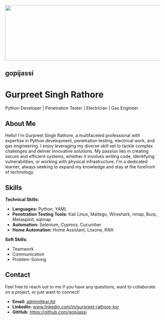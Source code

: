 <img src="https://github.com/gopijassi/gopijassi/raw/main/code.jpg" width="1080" height="180">

## gopijassi
# Gurpreet Singh Rathore

Python Developer | Penetration Tester | Electrician | Gas Engineer

## About Me

Hello! I'm Gurpreet Singh Rathore, a multifaceted professional with expertise in Python development, penetration testing, electrical work, and gas engineering. I enjoy leveraging my diverse skill set to tackle complex challenges and deliver innovative solutions. My passion lies in creating secure and efficient systems, whether it involves writing code, identifying vulnerabilities, or working with physical infrastructure. I'm a dedicated learner, always seeking to expand my knowledge and stay at the forefront of technology.

## Skills

**Technical Skills:**

-   **Languages:** Python, YAML
-   **Penetration Testing Tools:** Kali Linux, Maltego, Wireshark, nmap, Burp, Metasploit, sqlmap
-   **Automation:** Selenium, Cypress, Cucumber
-   **Home Automation:** Home Assistant, Loxone, KNX

**Soft Skills:**

-   Teamwork
-   Communication
-   Problem-Solving

## Contact

Feel free to reach out to me if you have any questions, want to collaborate on a project, or just want to connect!

-   **Email:** [admin@ksr.ltd](mailto:admin@ksr.ltd)
-   **LinkedIn:** www.linkedin.com/in/gurpreet-rathore-ksr
-   **GitHub:** https://github.com/gopijassi

